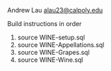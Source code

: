 Andrew Lau
alau23@calpoly.edu

Build instructions in order
1. source WINE-setup.sql
2. source WINE-Appellations.sql
3. source WINE-Grapes.sql
4. source WINE-Wine.sql